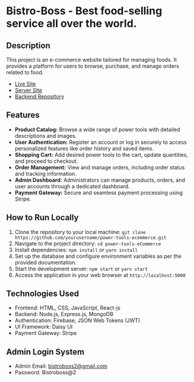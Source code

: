 # Bistro-Boss - Best food-selling service all over the world.

## Description
This project is an e-commerce website tailored for managing foods. It provides a platform for users to browse, purchase, and manage orders related to food.

- [Live Site](https://bistro-boss-3160d.web.app/)
- [Server Site](https://bistro-boss-server-wine-omega.vercel.app/)
- [Backend Repository](https://github.com/MH-Shawon/Restaurant-Boss-Server)

## Features
- **Product Catalog:** Browse a wide range of power tools with detailed descriptions and images.
- **User Authentication:** Register an account or log in securely to access personalized features like order history and saved items.
- **Shopping Cart:** Add desired power tools to the cart, update quantities, and proceed to checkout.
- **Order Management:** View and manage orders, including order status and tracking information.
- **Admin Dashboard:** Administrators can manage products, orders, and user accounts through a dedicated dashboard.
- **Payment Gateway:** Secure and seamless payment processing using Stripe.

## How to Run Locally
1. Clone the repository to your local machine: `git clone https://github.com/yourusername/power-tools-ecommerce.git`
2. Navigate to the project directory: `cd power-tools-eCommerce`
3. Install dependencies: `npm install` or `yarn install`
4. Set up the database and configure environment variables as per the provided documentation.
5. Start the development server: `npm start` or `yarn start`
6. Access the application in your web browser at `http://localhost:5000`

## Technologies Used
- Frontend: HTML, CSS, JavaScript, React-js
- Backend: Node.js, Express.js, MongoDB
- Authentication: Firebase, JSON Web Tokens (JWT)
- UI Framework: Daisy UI
- Payment Gateway: Stripe

## Admin Login System
- Admin Email: bistroboss2@gmail.com
- Password: Bistroboss@2


